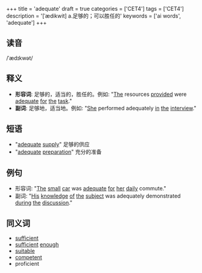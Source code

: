 +++
title = 'adequate'
draft = true
categories = ['CET4']
tags = ['CET4']
description = '[ˈædikwit] a.足够的；可以胜任的'
keywords = ['ai words', 'adequate']
+++

## 读音
/ˈædɪkwət/

## 释义
- **形容词**: 足够的，适当的，胜任的。例如: "[The](/zh/post/the/) resources [provided](/zh/post/provided/) were [adequate](/zh/post/adequate/) [for](/zh/post/for/) [the](/zh/post/the/) [task](/zh/post/task/)."
- **副词**: 足够地，适当地。例如: "[She](/zh/post/she/) performed adequately [in](/zh/post/in/) [the](/zh/post/the/) [interview](/zh/post/interview/)."

## 短语
- "[adequate](/zh/post/adequate/) [supply](/zh/post/supply/)" 足够的供应
- "[adequate](/zh/post/adequate/) [preparation](/zh/post/preparation/)" 充分的准备

## 例句
- 形容词: "[The](/zh/post/the/) [small](/zh/post/small/) [car](/zh/post/car/) was [adequate](/zh/post/adequate/) [for](/zh/post/for/) [her](/zh/post/her/) [daily](/zh/post/daily/) commute."
- 副词: "[His](/zh/post/his/) [knowledge](/zh/post/knowledge/) [of](/zh/post/of/) [the](/zh/post/the/) [subject](/zh/post/subject/) was adequately demonstrated [during](/zh/post/during/) [the](/zh/post/the/) [discussion](/zh/post/discussion/)."

## 同义词
- [sufficient](/zh/post/sufficient/)
- [sufficient](/zh/post/sufficient/) [enough](/zh/post/enough/)
- [suitable](/zh/post/suitable/)
- [competent](/zh/post/competent/)
- proficient
